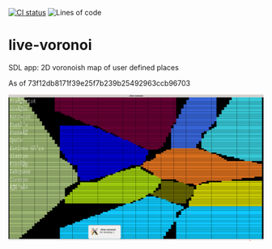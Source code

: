 [![CI status](https://github.com/JaroslawWiosna/live-voronoi/workflows/CI/badge.svg)](https://github.com/JaroslawWiosna/live-voronoi/actions)
![Lines of code](https://img.shields.io/tokei/lines/github/JaroslawWiosna/live-voronoi)

# live-voronoi
SDL app: 2D voronoish map of user defined places 

As of 73f12db8171f39e25f7b239b25492963ccb96703 

![image](https://raw.githubusercontent.com/JaroslawWiosna/live-voronoi/readme-image/obraz.png "Image")


